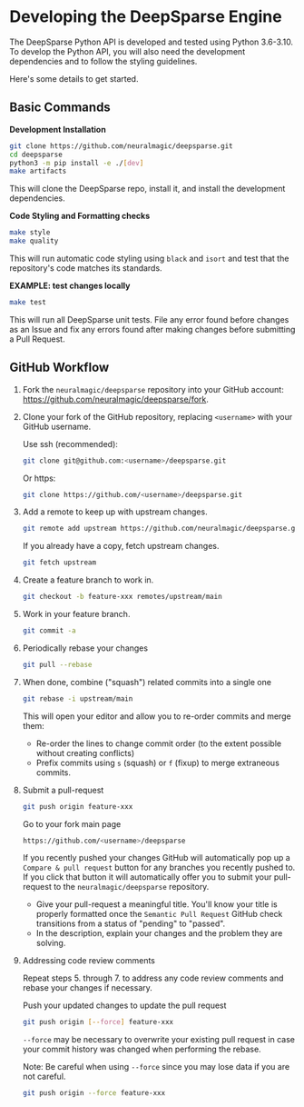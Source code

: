 <!--
Copyright (c) 2021 - present / Neuralmagic, Inc. All Rights Reserved.

Licensed under the Apache License, Version 2.0 (the "License");
you may not use this file except in compliance with the License.
You may obtain a copy of the License at

   http://www.apache.org/licenses/LICENSE-2.0

Unless required by applicable law or agreed to in writing,
software distributed under the License is distributed on an "AS IS" BASIS,
WITHOUT WARRANTIES OR CONDITIONS OF ANY KIND, either express or implied.
See the License for the specific language governing permissions and
limitations under the License.
-->

# Developing the DeepSparse Engine

The DeepSparse Python API is developed and tested using Python 3.6-3.10.
To develop the Python API, you will also need the development dependencies and to follow the styling guidelines.

Here's some details to get started.

## Basic Commands

**Development Installation**

```bash
git clone https://github.com/neuralmagic/deepsparse.git
cd deepsparse
python3 -m pip install -e ./[dev]
make artifacts
```

This will clone the DeepSparse repo, install it, and install the development dependencies.

**Code Styling and Formatting checks**

```bash
make style
make quality
```

This will run automatic code styling using `black` and `isort` and test that the
repository's code matches its standards.

**EXAMPLE: test changes locally**

```bash
make test
```

This will run all DeepSparse unit tests.
File any error found before changes as an Issue and fix any errors found after making changes before submitting a Pull Request.

## GitHub Workflow

1. Fork the `neuralmagic/deepsparse` repository into your GitHub account: https://github.com/neuralmagic/deepsparse/fork.

2. Clone your fork of the GitHub repository, replacing `<username>` with your GitHub username.

   Use ssh (recommended):

   ```bash
   git clone git@github.com:<username>/deepsparse.git
   ```

   Or https:

   ```bash
   git clone https://github.com/<username>/deepsparse.git
   ```

3. Add a remote to keep up with upstream changes.

   ```bash
   git remote add upstream https://github.com/neuralmagic/deepsparse.git
   ```

   If you already have a copy, fetch upstream changes.

   ```bash
   git fetch upstream
   ```

4. Create a feature branch to work in.

   ```bash
   git checkout -b feature-xxx remotes/upstream/main
   ```

5. Work in your feature branch.

   ```bash
   git commit -a
   ```

6. Periodically rebase your changes

   ```bash
   git pull --rebase
   ```

7. When done, combine ("squash") related commits into a single one

   ```bash
   git rebase -i upstream/main
   ```

   This will open your editor and allow you to re-order commits and merge them:
   - Re-order the lines to change commit order (to the extent possible without creating conflicts)
   - Prefix commits using `s` (squash) or `f` (fixup) to merge extraneous commits.

8. Submit a pull-request

   ```bash
   git push origin feature-xxx
   ```

   Go to your fork main page

   ```bash
   https://github.com/<username>/deepsparse
   ```

   If you recently pushed your changes GitHub will automatically pop up a `Compare & pull request` button for any branches you recently pushed to. If you click that button it will automatically offer you to submit your pull-request to the `neuralmagic/deepsparse` repository.

   - Give your pull-request a meaningful title.
     You'll know your title is properly formatted once the `Semantic Pull Request` GitHub check
     transitions from a status of "pending" to "passed".
   - In the description, explain your changes and the problem they are solving.

9. Addressing code review comments

   Repeat steps 5. through 7. to address any code review comments and rebase your changes if necessary.

   Push your updated changes to update the pull request

   ```bash
   git push origin [--force] feature-xxx
   ```

   `--force` may be necessary to overwrite your existing pull request in case your
  commit history was changed when performing the rebase.

   Note: Be careful when using `--force` since you may lose data if you are not careful.

   ```bash
   git push origin --force feature-xxx
   ```
